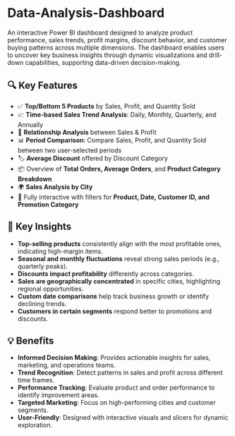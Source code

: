 # Data-Analysis-Dashboard
An interactive Power BI dashboard designed to analyze product performance, sales trends, profit margins, discount behavior, and customer buying patterns across multiple dimensions. The dashboard enables users to uncover key business insights through dynamic visualizations and drill-down capabilities, supporting data-driven decision-making.
## 🔍 Key Features

- ✅ **Top/Bottom 5 Products** by Sales, Profit, and Quantity Sold  
- 📈 **Time-based Sales Trend Analysis**: Daily, Monthly, Quarterly, and Annually  
- 🔄 **Relationship Analysis** between Sales & Profit  
- 📊 **Period Comparison**: Compare Sales, Profit, and Quantity Sold between two user-selected periods  
- 🏷️ **Average Discount** offered by Discount Category  
- 📦 Overview of **Total Orders, Average Orders**, and **Product Category Breakdown**  
- 🌍 **Sales Analysis by City**  
- 🎯 Fully interactive with filters for **Product, Date, Customer ID, and Promotion Category**

## 📌 Key Insights

- **Top-selling products** consistently align with the most profitable ones, indicating high-margin items.  
- **Seasonal and monthly fluctuations** reveal strong sales periods (e.g., quarterly peaks).  
- **Discounts impact profitability** differently across categories.  
- **Sales are geographically concentrated** in specific cities, highlighting regional opportunities.  
- **Custom date comparisons** help track business growth or identify declining trends.  
- **Customers in certain segments** respond better to promotions and discounts.

## 💡 Benefits

- **Informed Decision Making**: Provides actionable insights for sales, marketing, and operations teams.  
- **Trend Recognition**: Detect patterns in sales and profit across different time frames.  
- **Performance Tracking**: Evaluate product and order performance to identify improvement areas.  
- **Targeted Marketing**: Focus on high-performing cities and customer segments.  
- **User-Friendly**: Designed with interactive visuals and slicers for dynamic exploration.
